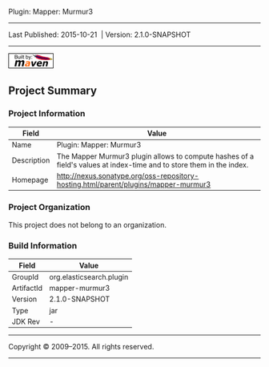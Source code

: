 Plugin: Mapper: Murmur3

------------------------------------------------------------------------

<span id="publishDate">Last Published: 2015-10-21</span>  | <span id="projectVersion">Version: 2.1.0-SNAPSHOT</span>

------------------------------------------------------------------------

[![Built by Maven](./images/logos/maven-feather.png)](http://maven.apache.org/ "Built by Maven")

Project Summary
---------------

### Project Information

| Field       | Value                                                                                                                |
|-------------|----------------------------------------------------------------------------------------------------------------------|
| Name        | Plugin: Mapper: Murmur3                                                                                              |
| Description | The Mapper Murmur3 plugin allows to compute hashes of a field's values at index-time and to store them in the index. |
| Homepage    | <http://nexus.sonatype.org/oss-repository-hosting.html/parent/plugins/mapper-murmur3>                                |

### Project Organization

This project does not belong to an organization.

### Build Information

| Field      | Value                    |
|------------|--------------------------|
| GroupId    | org.elasticsearch.plugin |
| ArtifactId | mapper-murmur3           |
| Version    | 2.1.0-SNAPSHOT           |
| Type       | jar                      |
| JDK Rev    | -                        |

------------------------------------------------------------------------

Copyright © 2009–2015. All rights reserved.

------------------------------------------------------------------------


